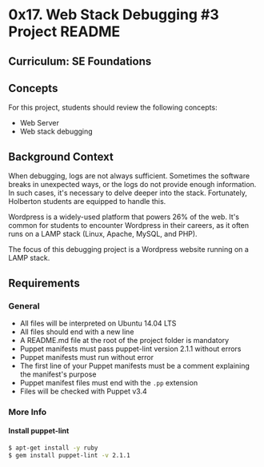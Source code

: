# 0x17. Web Stack Debugging #3 Project README

## Curriculum: SE Foundations
## Concepts

For this project, students should review the following concepts:

- Web Server
- Web stack debugging

## Background Context

When debugging, logs are not always sufficient. Sometimes the software breaks in unexpected ways, or the logs do not provide enough information. In such cases, it's necessary to delve deeper into the stack. Fortunately, Holberton students are equipped to handle this.

Wordpress is a widely-used platform that powers 26% of the web. It's common for students to encounter Wordpress in their careers, as it often runs on a LAMP stack (Linux, Apache, MySQL, and PHP).

The focus of this debugging project is a Wordpress website running on a LAMP stack.

## Requirements

### General

- All files will be interpreted on Ubuntu 14.04 LTS
- All files should end with a new line
- A README.md file at the root of the project folder is mandatory
- Puppet manifests must pass puppet-lint version 2.1.1 without errors
- Puppet manifests must run without error
- The first line of your Puppet manifests must be a comment explaining the manifest's purpose
- Puppet manifest files must end with the `.pp` extension
- Files will be checked with Puppet v3.4

### More Info

#### Install puppet-lint

```bash
$ apt-get install -y ruby
$ gem install puppet-lint -v 2.1.1
```